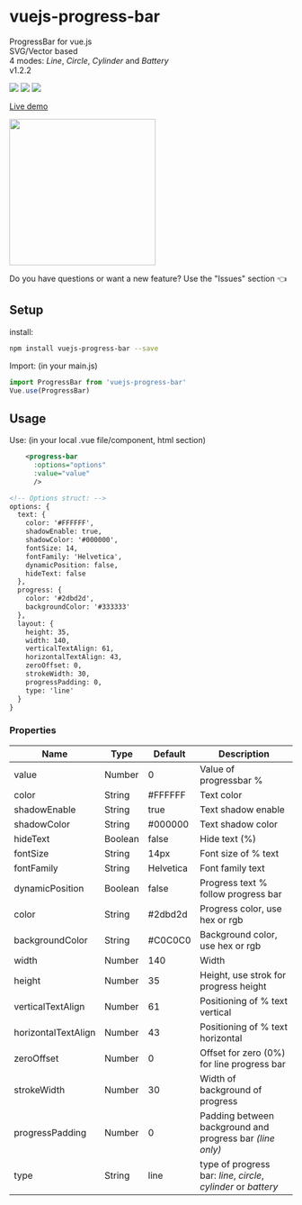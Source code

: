 # vuejs-progress-bar
ProgressBar for vue.js <br>
SVG/Vector based <br>
4 modes: _Line_, _Circle_, _Cylinder_ and _Battery_ <br>
v1.2.2

<img src="https://img.shields.io/badge/license-MIT-green.svg" /> <img src="https://img.shields.io/badge/dependencies-0-brightgreen.svg" /> <img src="https://img.shields.io/badge/bugs-0-red.svg" />

[Live demo](http://softwarefun.no/#/progressbar)

<img src="https://softwarefun.no/demo_progress_bar.png" height="260">

Do you have questions or want a new feature? Use the "Issues" section :point_left:

## Setup
install:
```bash
npm install vuejs-progress-bar --save
```

Import: (in your main.js)
```javascript
import ProgressBar from 'vuejs-progress-bar'
Vue.use(ProgressBar)
```
## Usage
Use: (in your local .vue file/component, html section)

```xml
    <progress-bar
      :options="options"
      :value="value"
      />

<!-- Options struct: -->
options: {
  text: {
    color: '#FFFFFF',
    shadowEnable: true,
    shadowColor: '#000000',
    fontSize: 14,
    fontFamily: 'Helvetica',
    dynamicPosition: false,
    hideText: false
  },
  progress: {
    color: '#2dbd2d',
    backgroundColor: '#333333'
  },
  layout: {
    height: 35,
    width: 140,
    verticalTextAlign: 61,
    horizontalTextAlign: 43,
    zeroOffset: 0,
    strokeWidth: 30,
    progressPadding: 0,
    type: 'line'
  }
}
```

### Properties

| Name            | Type             | Default      | Description            |
| ---             | ---              | ---          | ---                    |
| value           | Number           | 0            | Value of progressbar % |
| color           | String           | #FFFFFF      | Text color |
| shadowEnable    | String           | true         | Text shadow enable |
| shadowColor     | String           | #000000      | Text shadow color |
| hideText        | Boolean          | false        | Hide text (%) |
| fontSize        | String           | 14px         | Font size of % text |
| fontFamily      | String           | Helvetica    | Font family text |
| dynamicPosition | Boolean          | false        | Progress text % follow progress bar |
| color           | String           | #2dbd2d      | Progress color, use hex or rgb |
| backgroundColor | String           | #C0C0C0      | Background color, use hex or rgb |
| width           | Number           | 140          | Width |
| height          | Number           | 35           | Height, use strok for progress height |
| verticalTextAlign      | Number    | 61           | Positioning of % text vertical |
| horizontalTextAlign    | Number    | 43           | Positioning of % text horizontal |
| zeroOffset      | Number           | 0            | Offset for zero (0%) for line progress bar |
| strokeWidth     | Number           | 30           | Width of background of progress |
| progressPadding | Number           | 0            | Padding between background and progress bar _(line only)_ |
| type            | String           | line         | type of progress bar: _line_, _circle_, _cylinder_ or _battery_ |
